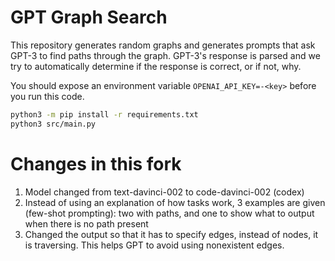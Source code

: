 # GPT Graph Search

This repository generates random graphs and generates prompts that ask GPT-3 to find paths through the graph. GPT-3's
response is parsed and we try to automatically determine if the response is correct, or if not, why.

You should expose an environment variable `OPENAI_API_KEY=-<key>` before you run this code.

```bash
python3 -m pip install -r requirements.txt
python3 src/main.py
```


# Changes in this fork

1. Model changed from text-davinci-002 to code-davinci-002 (codex)
2. Instead of using an explanation of how tasks work, 3 examples are given (few-shot prompting): two with paths, and one to show what to output when there is no path present
3. Changed the output so that it has to specify edges, instead of nodes, it is traversing. This helps GPT to avoid using nonexistent edges.
